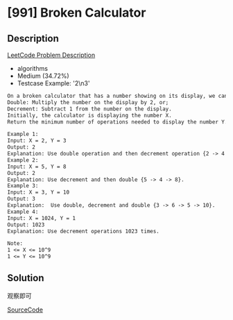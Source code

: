 # [991] Broken Calculator

## Description

[LeetCode Problem Description](https://leetcode.com/problems/broken-calculator/description/)

* algorithms
* Medium (34.72%)
* Testcase Example:  '2\n3'

```md
On a broken calculator that has a number showing on its display, we can perform two operations:
Double: Multiply the number on the display by 2, or;
Decrement: Subtract 1 from the number on the display.
Initially, the calculator is displaying the number X.
Return the minimum number of operations needed to display the number Y.

Example 1:
Input: X = 2, Y = 3
Output: 2
Explanation: Use double operation and then decrement operation {2 -> 4 -> 3}.
Example 2:
Input: X = 5, Y = 8
Output: 2
Explanation: Use decrement and then double {5 -> 4 -> 8}.
Example 3:
Input: X = 3, Y = 10
Output: 3
Explanation:  Use double, decrement and double {3 -> 6 -> 5 -> 10}.
Example 4:
Input: X = 1024, Y = 1
Output: 1023
Explanation: Use decrement operations 1023 times.

Note:
1 <= X <= 10^9
1 <= Y <= 10^9
```

## Solution

观察即可

[SourceCode](./solution.js)